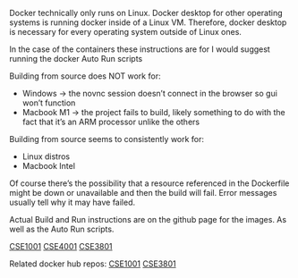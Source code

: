 Docker technically only runs on Linux. Docker desktop for other operating systems is running docker inside of a Linux VM. Therefore, docker desktop is necessary for every operating system outside of Linux ones. 

In the case of the containers these instructions are for I would suggest running the docker Auto Run scripts 

Building from source does NOT work for:
* Windows -> the novnc session doesn’t connect in the browser so gui won’t function
* Macbook M1 -> the project fails to build, likely something to do with the fact that it’s an ARM processor unlike the others

Building from source seems to consistently work for:
* Linux distros
* Macbook Intel

Of course there’s the possibility that a resource referenced in the Dockerfile might be down or unavailable and then the build will fail. Error messages usually tell why it may have failed. 

Actual Build and Run instructions are on the github page for the images. As well as the Auto Run scripts.

[CSE1001](https://github.com/kourtnee/cse1001-novnc)
[CSE4001](https://github.com/kourtnee/os161-novnc)
[CSE3801](https://github.com/condor0010/FIT-kali-docker)

Related docker hub repos:
[CSE1001](https://hub.docker.com/r/kourtnee/cse1001-novnc)
[CSE3801](https://hub.docker.com/r/condor0010/cse3801)

